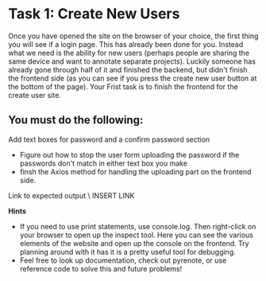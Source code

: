 # Task 1: Create New Users
Once you have opened the site on the browser of your choice, the first thing you will see if a login page. This has already been done for you. Instead what we need is the ability for new users (perhaps people are sharing the same device and want to annotate separate projects). Luckily someone has already gone through half of it and finished the backend, but didn't finish the frontend side (as you can see if you press the create new user button at the bottom of the page). Your Frist task is to finish the frontend for the create user site.

## You must do the following:

 Add text boxes for password and a confirm password section
- Figure out how to stop the user form uploading the password if the passwords don't match in either text box you make
- finsh the Axios method for handling the uploading part on the frontend side. 

Link to expected output \ INSERT LINK

**Hints**
- If you need to use print statements, use console.log. Then right-click on your browser to open up the inspect tool. Here you can see the various elements of the website and open up the console on the frontend. Try planning around with it has it is a pretty useful tool for debugging. 
- Feel free to look up documentation, check out pyrenote, or use reference code to solve this and future problems! 
